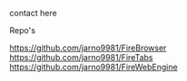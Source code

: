 contact here

Repo's

https://github.com/jarno9981/FireBrowser
https://github.com/jarno9981/FireTabs
https://github.com/jarno9981/FireWebEngine
